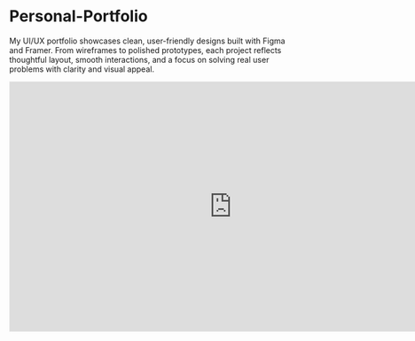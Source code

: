 # Personal-Portfolio
My UI/UX portfolio showcases clean, user-friendly designs built with Figma and Framer. From wireframes to polished prototypes, each project reflects thoughtful layout, smooth interactions, and a focus on solving real user problems with clarity and visual appeal.

<iframe style="border: 1px solid rgba(0, 0, 0, 0.1);" width="800" height="450" src="https://embed.figma.com/proto/JrzBGoTshuktr6TeuVVdOL/Portfolio-intership?page-id=0%3A1&node-id=12-164&p=f&viewport=-656%2C-366%2C0.53&scaling=scale-down&content-scaling=fixed&starting-point-node-id=12%3A164&embed-host=share" allowfullscreen></iframe>

